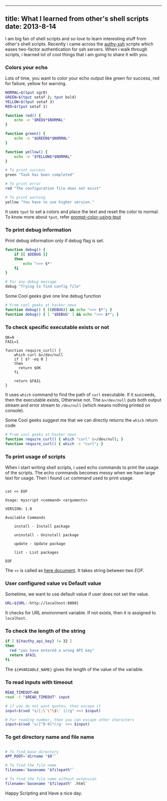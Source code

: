 ----
title: What I learned from other's shell scripts
date:   2013-8-14
----

I am big fan of shell scripts and so love to learn interesting stuff from other's shell scripts. Recently i came across the [authy-ssh](https://github.com/authy/authy-ssh) scripts which eases two-factor authentication for ssh servers. When i walk through scripts, i learned lot of cool things that i am going to share it with you.

### Colors your echo

Lots of time, you want to color your echo output like green for success, red for failure, yellow for warning.

```bash
NORMAL=$(tput sgr0)
GREEN=$(tput setaf 2; tput bold)
YELLOW=$(tput setaf 3)
RED=$(tput setaf 1)

function red() {
    echo -e "$RED$*$NORMAL"
}

function green() {
    echo -e "$GREEN$*$NORMAL"
}

function yellow() {
    echo -e "$YELLOW$*$NORMAL"
}

# To print success
green "Task has been completed"

# To print error
red "The configuration file does not exist"

# To print warning
yellow "You have to use higher version."

```

It uses `tput` to set a colors and place the text and reset the color to normal.
To know more about `tput`, refer [prompt-color-using-tput](http://linux.101hacks.com/ps1-examples/prompt-color-using-tput/)

### To print debug information

Print debug information only if debug flag is set.

```bash
function debug() {
    if [[ $DEBUG ]]
    then
        echo ">>> $*"
    fi
}

# For any debug message
debug "Trying to find config file"

```

Some Cool geeks give one line debug function

```bash
# From cool geeks at hacker news
function debug() { ((DEBUG)) && echo ">>> $*"; }
function debug() { [ "$DEBUG" ] && echo ">>> $*"; }
 ```

### To check specific executable exists or not

```
OK=0
FAIL=1

function require_curl() {
    which curl &>/dev/null
    if [ $? -eq 0 ]
    then
      return $OK
    fi

    return $FAIL
}
```

It uses `which` command to find the path of `curl` executable. If it succeeds, then the executable exists, Otherwise not. The `&>/dev/null` puts both output stream and error stream to `/dev/null` (which means nothing printed on console).

Some Cool geeks suggest me that we can directly returns the `which` return code

```bash
# From cool geeks at hacker news
function require_curl() { which "curl" &>/dev/null; }
function require_curl() { which -s "curl"; }
 ```


### To print usage of scripts

When i start writing shell scripts, i used echo commands to print the usage of the scripts. The echo commands becomes messy when we have large text for usage.
Then i found `cat` command used to print usage.

```

cat << EOF

Usage: myscript <command> <arguments>

VERSION: 1.0

Available Commands

    install - Install package

    uninstall - Uninstall package

    update - Update package

    list - List packages

EOF
```

The `<<` is called as [here document](http://www.tldp.org/LDP/abs/html/here-docs.html). It takes string between two *EOF*.


### User configured value vs Default value

Sometime, we want to use default value if user does not set the value.

```bash
URL=${URL:-http://localhost:8080}
```

It checks for URL environment variable. If not exists, then it is assigned to `localhost`.


### To check the length of the string

```bash
if [ ${#authy_api_key} != 32 ]
then
  red "you have entered a wrong API key"
  return $FAIL
fi
```

The `${#VARIABLE_NAME}` gives the length of the value of the variable.


### To read inputs with timeout

```bash
READ_TIMEOUT=60
read -t "$READ_TIMEOUT" input

# if you do not want quotes, then escape it
input=$(sed "s/[;\`\"\$\' ]//g" <<< $input)

# For reading number, then you can escape other characters
input=$(sed 's/[^0-9]*//g' <<< $input)
```

### To get directory name and file name

```bash

# To find base directory
APP_ROOT=`dirname "$0"`

# To find the file name
filename=`basename "$filepath"`

# To find the file name without extension
filename=`basename "$filepath" .html`

```

Happy Scripting and Have a nice day.


